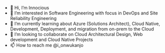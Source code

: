 - 👋 Hi, I’m Innocious
- 👀 I’m interested in Software Engineering with focus in DevOps and Site Reliability Engineering 
- 🌱 I’m currently learning about Azure (Solutions Architect), Cloud Native, Development, Deployment, and migration from on-prem to the Cloud
- 💞️ I’m looking to collaborate on Cloud Architectural Design, Web development and Cloud Native Projects
- 📫 How to reach me @i_onwukanjo

<!---
Bliss911/Bliss911 is a ✨ special ✨ repository because its `README.md` (this file) appears on your GitHub profile.
You can click the Preview link to take a look at your changes.
--->
